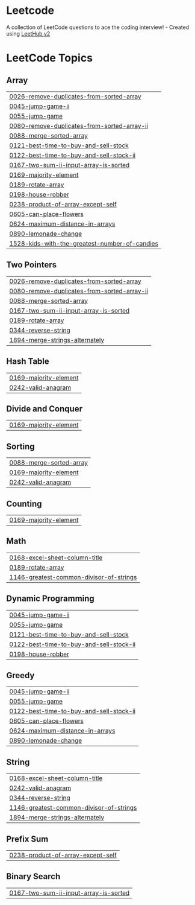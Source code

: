 # Leetcode
A collection of LeetCode questions to ace the coding interview! - Created using [LeetHub v2](https://github.com/arunbhardwaj/LeetHub-2.0)

<!---LeetCode Topics Start-->
# LeetCode Topics
## Array
|  |
| ------- |
| [0026-remove-duplicates-from-sorted-array](https://github.com/Jassherrin/Leetcode/tree/master/0026-remove-duplicates-from-sorted-array) |
| [0045-jump-game-ii](https://github.com/Jassherrin/Leetcode/tree/master/0045-jump-game-ii) |
| [0055-jump-game](https://github.com/Jassherrin/Leetcode/tree/master/0055-jump-game) |
| [0080-remove-duplicates-from-sorted-array-ii](https://github.com/Jassherrin/Leetcode/tree/master/0080-remove-duplicates-from-sorted-array-ii) |
| [0088-merge-sorted-array](https://github.com/Jassherrin/Leetcode/tree/master/0088-merge-sorted-array) |
| [0121-best-time-to-buy-and-sell-stock](https://github.com/Jassherrin/Leetcode/tree/master/0121-best-time-to-buy-and-sell-stock) |
| [0122-best-time-to-buy-and-sell-stock-ii](https://github.com/Jassherrin/Leetcode/tree/master/0122-best-time-to-buy-and-sell-stock-ii) |
| [0167-two-sum-ii-input-array-is-sorted](https://github.com/Jassherrin/Leetcode/tree/master/0167-two-sum-ii-input-array-is-sorted) |
| [0169-majority-element](https://github.com/Jassherrin/Leetcode/tree/master/0169-majority-element) |
| [0189-rotate-array](https://github.com/Jassherrin/Leetcode/tree/master/0189-rotate-array) |
| [0198-house-robber](https://github.com/Jassherrin/Leetcode/tree/master/0198-house-robber) |
| [0238-product-of-array-except-self](https://github.com/Jassherrin/Leetcode/tree/master/0238-product-of-array-except-self) |
| [0605-can-place-flowers](https://github.com/Jassherrin/Leetcode/tree/master/0605-can-place-flowers) |
| [0624-maximum-distance-in-arrays](https://github.com/Jassherrin/Leetcode/tree/master/0624-maximum-distance-in-arrays) |
| [0890-lemonade-change](https://github.com/Jassherrin/Leetcode/tree/master/0890-lemonade-change) |
| [1528-kids-with-the-greatest-number-of-candies](https://github.com/Jassherrin/Leetcode/tree/master/1528-kids-with-the-greatest-number-of-candies) |
## Two Pointers
|  |
| ------- |
| [0026-remove-duplicates-from-sorted-array](https://github.com/Jassherrin/Leetcode/tree/master/0026-remove-duplicates-from-sorted-array) |
| [0080-remove-duplicates-from-sorted-array-ii](https://github.com/Jassherrin/Leetcode/tree/master/0080-remove-duplicates-from-sorted-array-ii) |
| [0088-merge-sorted-array](https://github.com/Jassherrin/Leetcode/tree/master/0088-merge-sorted-array) |
| [0167-two-sum-ii-input-array-is-sorted](https://github.com/Jassherrin/Leetcode/tree/master/0167-two-sum-ii-input-array-is-sorted) |
| [0189-rotate-array](https://github.com/Jassherrin/Leetcode/tree/master/0189-rotate-array) |
| [0344-reverse-string](https://github.com/Jassherrin/Leetcode/tree/master/0344-reverse-string) |
| [1894-merge-strings-alternately](https://github.com/Jassherrin/Leetcode/tree/master/1894-merge-strings-alternately) |
## Hash Table
|  |
| ------- |
| [0169-majority-element](https://github.com/Jassherrin/Leetcode/tree/master/0169-majority-element) |
| [0242-valid-anagram](https://github.com/Jassherrin/Leetcode/tree/master/0242-valid-anagram) |
## Divide and Conquer
|  |
| ------- |
| [0169-majority-element](https://github.com/Jassherrin/Leetcode/tree/master/0169-majority-element) |
## Sorting
|  |
| ------- |
| [0088-merge-sorted-array](https://github.com/Jassherrin/Leetcode/tree/master/0088-merge-sorted-array) |
| [0169-majority-element](https://github.com/Jassherrin/Leetcode/tree/master/0169-majority-element) |
| [0242-valid-anagram](https://github.com/Jassherrin/Leetcode/tree/master/0242-valid-anagram) |
## Counting
|  |
| ------- |
| [0169-majority-element](https://github.com/Jassherrin/Leetcode/tree/master/0169-majority-element) |
## Math
|  |
| ------- |
| [0168-excel-sheet-column-title](https://github.com/Jassherrin/Leetcode/tree/master/0168-excel-sheet-column-title) |
| [0189-rotate-array](https://github.com/Jassherrin/Leetcode/tree/master/0189-rotate-array) |
| [1146-greatest-common-divisor-of-strings](https://github.com/Jassherrin/Leetcode/tree/master/1146-greatest-common-divisor-of-strings) |
## Dynamic Programming
|  |
| ------- |
| [0045-jump-game-ii](https://github.com/Jassherrin/Leetcode/tree/master/0045-jump-game-ii) |
| [0055-jump-game](https://github.com/Jassherrin/Leetcode/tree/master/0055-jump-game) |
| [0121-best-time-to-buy-and-sell-stock](https://github.com/Jassherrin/Leetcode/tree/master/0121-best-time-to-buy-and-sell-stock) |
| [0122-best-time-to-buy-and-sell-stock-ii](https://github.com/Jassherrin/Leetcode/tree/master/0122-best-time-to-buy-and-sell-stock-ii) |
| [0198-house-robber](https://github.com/Jassherrin/Leetcode/tree/master/0198-house-robber) |
## Greedy
|  |
| ------- |
| [0045-jump-game-ii](https://github.com/Jassherrin/Leetcode/tree/master/0045-jump-game-ii) |
| [0055-jump-game](https://github.com/Jassherrin/Leetcode/tree/master/0055-jump-game) |
| [0122-best-time-to-buy-and-sell-stock-ii](https://github.com/Jassherrin/Leetcode/tree/master/0122-best-time-to-buy-and-sell-stock-ii) |
| [0605-can-place-flowers](https://github.com/Jassherrin/Leetcode/tree/master/0605-can-place-flowers) |
| [0624-maximum-distance-in-arrays](https://github.com/Jassherrin/Leetcode/tree/master/0624-maximum-distance-in-arrays) |
| [0890-lemonade-change](https://github.com/Jassherrin/Leetcode/tree/master/0890-lemonade-change) |
## String
|  |
| ------- |
| [0168-excel-sheet-column-title](https://github.com/Jassherrin/Leetcode/tree/master/0168-excel-sheet-column-title) |
| [0242-valid-anagram](https://github.com/Jassherrin/Leetcode/tree/master/0242-valid-anagram) |
| [0344-reverse-string](https://github.com/Jassherrin/Leetcode/tree/master/0344-reverse-string) |
| [1146-greatest-common-divisor-of-strings](https://github.com/Jassherrin/Leetcode/tree/master/1146-greatest-common-divisor-of-strings) |
| [1894-merge-strings-alternately](https://github.com/Jassherrin/Leetcode/tree/master/1894-merge-strings-alternately) |
## Prefix Sum
|  |
| ------- |
| [0238-product-of-array-except-self](https://github.com/Jassherrin/Leetcode/tree/master/0238-product-of-array-except-self) |
## Binary Search
|  |
| ------- |
| [0167-two-sum-ii-input-array-is-sorted](https://github.com/Jassherrin/Leetcode/tree/master/0167-two-sum-ii-input-array-is-sorted) |
<!---LeetCode Topics End-->